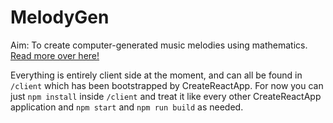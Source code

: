 # MelodyGen

Aim: To create computer-generated music melodies using mathematics. [Read more over here!](https://matthras.com/blog/post/melodygen-intro)

Everything is entirely client side at the moment, and can all be found in `/client` which has been bootstrapped by CreateReactApp. For now you can just `npm install` inside `/client` and treat it like every other CreateReactApp application and `npm start` and `npm run build` as needed.